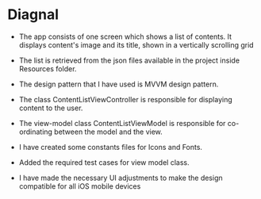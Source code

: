 # Diagnal

- The app consists of one screen which shows a list of contents. It displays content's image and its title, shown in a vertically scrolling grid

- The list is retrieved from the json files available in the project inside Resources folder.

- The design pattern that I have used is MVVM design pattern.

- The class ContentListViewController is responsible for displaying content to the user.

- The view-model class ContentListViewModel is responsible for co-ordinating between the model and the view.

- I have created some constants files for Icons and Fonts.

- Added the required test cases for view model class.

- I have made the necessary UI adjustments to make the design compatible for all iOS mobile devices 
